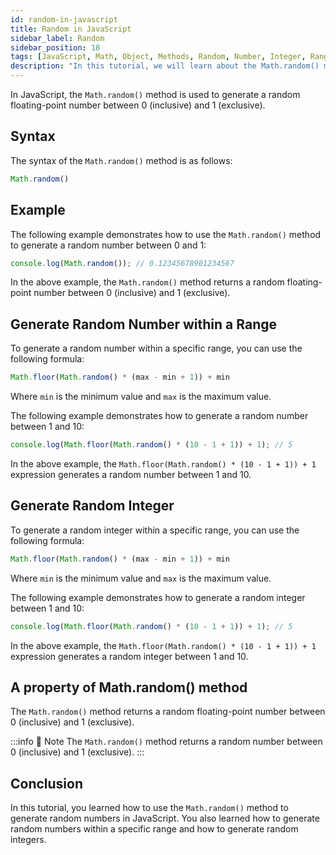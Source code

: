 ```yaml
---
id: random-in-javascript
title: Random in JavaScript
sidebar_label: Random
sidebar_position: 18
tags: [JavaScript, Math, Object, Methods, Random, Number, Integer, Range, Floating-point, Generate, Math.random()]
description: "In this tutorial, we will learn about the Math.random() method in JavaScript. We will learn how to generate random numbers in JavaScript."
---
```


In JavaScript, the `Math.random()` method is used to generate a random floating-point number between 0 (inclusive) and 1 (exclusive).

## Syntax

The syntax of the `Math.random()` method is as follows:

```js title="app.js"
Math.random()
```

## Example

The following example demonstrates how to use the `Math.random()` method to generate a random number between 0 and 1:

```js title="app.js"
console.log(Math.random()); // 0.12345678901234567
```

In the above example, the `Math.random()` method returns a random floating-point number between 0 (inclusive) and 1 (exclusive).

## Generate Random Number within a Range

To generate a random number within a specific range, you can use the following formula:

```js title="app.js"
Math.floor(Math.random() * (max - min + 1)) + min
```

Where `min` is the minimum value and `max` is the maximum value.

The following example demonstrates how to generate a random number between 1 and 10:

```js title="app.js"
console.log(Math.floor(Math.random() * (10 - 1 + 1)) + 1); // 5
```

In the above example, the `Math.floor(Math.random() * (10 - 1 + 1)) + 1` expression generates a random number between 1 and 10.

## Generate Random Integer

To generate a random integer within a specific range, you can use the following formula:

```js title="app.js"
Math.floor(Math.random() * (max - min + 1)) + min
```

Where `min` is the minimum value and `max` is the maximum value.

The following example demonstrates how to generate a random integer between 1 and 10:

```js title="app.js"
console.log(Math.floor(Math.random() * (10 - 1 + 1)) + 1); // 5
```

In the above example, the `Math.floor(Math.random() * (10 - 1 + 1)) + 1` expression generates a random integer between 1 and 10.

## A property of Math.random() method

The `Math.random()` method returns a random floating-point number between 0 (inclusive) and 1 (exclusive).

:::info 📝 Note
The `Math.random()` method returns a random number between 0 (inclusive) and 1 (exclusive).
:::

## Conclusion

In this tutorial, you learned how to use the `Math.random()` method to generate random numbers in JavaScript. You also learned how to generate random numbers within a specific range and how to generate random integers.